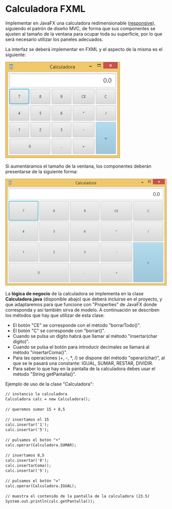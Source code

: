 # Calculadora FXML

Implementar en JavaFX una calculadora redimensionable ([responsive](https://es.wikipedia.org/wiki/Diseño_web_adaptablehttps://es.wikipedia.org/wiki/Diseño_web_adaptable)), siguiendo el patrón de diseño MVC, de forma que sus componentes se ajusten al tamaño de la ventana para ocupar toda su superficie, por lo que será necesario utilizar los paneles adecuados.

La interfaz se deberá implementar en FXML y el aspecto de la misma es el siguiente:

![](https://github.com/Ayoamaro/CalculadoraFXML/blob/main/docs/images/vista1.png?raw=true)

Si aumentáramos el tamaño de la ventana, los componentes deberán presentarse de la siguiente forma:

![](https://github.com/Ayoamaro/CalculadoraFXML/blob/main/docs/images/vista2.png?raw=true)

La **lógica de negocio** de la calculadora se implementa en la clase **Calculadora.java** (disponible abajo) que deberá incluirse en el proyecto, y que adaptaremos para que funcione con "Properties" de JavaFX donde corresponda y así también sirva de modelo. A continuación se describen los métodos que hay que utilizar de esta clase:

- El botón "CE" se corresponde con el método "borrarTodo()".
- El botón "C" se corresponde con "borrar()".
- Cuando se pulsa un dígito habrá que llamar al método "insertar(char digito)".
- Cuando se pulsa el botón para introducir decimales se llamará al método "insertarComa()".
- Para las operaciones (+, -, *, /) se dispone del método "operar(char)", al que se le pasará una constante: IGUAL, SUMAR, RESTAR, DIVIDIR.
- Para saber lo que hay en la pantalla de la calculadora debes usar el método "String getPantalla()".

Ejemplo de uso de la clase "Calculadora":

```
// instancio la calculadora
Calculadora calc = new Calculadora();

// queremos sumar 15 + 8,5 
        
// insertamos el 15
calc.insertar('1');
calc.insertar('5');

// pulsamos el botón "+"
calc.operar(Calculadora.SUMAR);
        
// insertamos 8,5
calc.insertar('8');
calc.insertarComa();
calc.insertar('5');
        
// pulsamos el botón "="
calc.operar(Calculadora.IGUAL);
        
// muestra el contenido de la pantalla de la calculadora (23.5)
System.out.println(calc.getPantalla());
```

